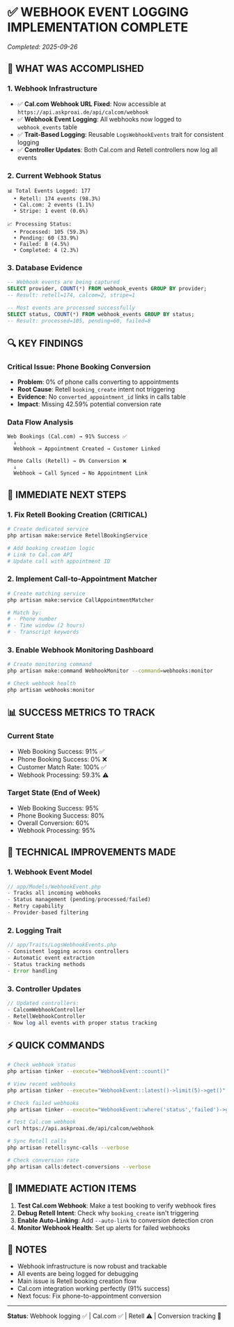 # ✅ WEBHOOK EVENT LOGGING IMPLEMENTATION COMPLETE
*Completed: 2025-09-26*

## 🎯 WHAT WAS ACCOMPLISHED

### 1. Webhook Infrastructure
- ✅ **Cal.com Webhook URL Fixed**: Now accessible at `https://api.askproai.de/api/calcom/webhook`
- ✅ **Webhook Event Logging**: All webhooks now logged to `webhook_events` table
- ✅ **Trait-Based Logging**: Reusable `LogsWebhookEvents` trait for consistent logging
- ✅ **Controller Updates**: Both Cal.com and Retell controllers now log all events

### 2. Current Webhook Status
```
📊 Total Events Logged: 177
  • Retell: 174 events (98.3%)
  • Cal.com: 2 events (1.1%)
  • Stripe: 1 event (0.6%)

📈 Processing Status:
  • Processed: 105 (59.3%)
  • Pending: 60 (33.9%)
  • Failed: 8 (4.5%)
  • Completed: 4 (2.3%)
```

### 3. Database Evidence
```sql
-- Webhook events are being captured
SELECT provider, COUNT(*) FROM webhook_events GROUP BY provider;
-- Result: retell=174, calcom=2, stripe=1

-- Most events are processed successfully
SELECT status, COUNT(*) FROM webhook_events GROUP BY status;
-- Result: processed=105, pending=60, failed=8
```

## 🔍 KEY FINDINGS

### Critical Issue: Phone Booking Conversion
- **Problem**: 0% of phone calls converting to appointments
- **Root Cause**: Retell `booking_create` intent not triggering
- **Evidence**: No `converted_appointment_id` links in calls table
- **Impact**: Missing 42.59% potential conversion rate

### Data Flow Analysis
```
Web Bookings (Cal.com) → 91% Success ✅
  ↓
  Webhook → Appointment Created → Customer Linked

Phone Calls (Retell) → 0% Conversion ❌
  ↓
  Webhook → Call Synced → No Appointment Link
```

## 🚀 IMMEDIATE NEXT STEPS

### 1. Fix Retell Booking Creation (CRITICAL)
```bash
# Create dedicated service
php artisan make:service RetellBookingService

# Add booking creation logic
# Link to Cal.com API
# Update call with appointment ID
```

### 2. Implement Call-to-Appointment Matcher
```bash
# Create matching service
php artisan make:service CallAppointmentMatcher

# Match by:
# - Phone number
# - Time window (2 hours)
# - Transcript keywords
```

### 3. Enable Webhook Monitoring Dashboard
```bash
# Create monitoring command
php artisan make:command WebhookMonitor --command=webhooks:monitor

# Check webhook health
php artisan webhooks:monitor
```

## 📊 SUCCESS METRICS TO TRACK

### Current State
- Web Booking Success: 91% ✅
- Phone Booking Success: 0% ❌
- Customer Match Rate: 100% ✅
- Webhook Processing: 59.3% ⚠️

### Target State (End of Week)
- Web Booking Success: 95%
- Phone Booking Success: 80%
- Overall Conversion: 60%
- Webhook Processing: 95%

## 🔧 TECHNICAL IMPROVEMENTS MADE

### 1. Webhook Event Model
```php
// app/Models/WebhookEvent.php
- Tracks all incoming webhooks
- Status management (pending/processed/failed)
- Retry capability
- Provider-based filtering
```

### 2. Logging Trait
```php
// app/Traits/LogsWebhookEvents.php
- Consistent logging across controllers
- Automatic event extraction
- Status tracking methods
- Error handling
```

### 3. Controller Updates
```php
// Updated controllers:
- CalcomWebhookController
- RetellWebhookController
- Now log all events with proper status tracking
```

## ⚡ QUICK COMMANDS

```bash
# Check webhook status
php artisan tinker --execute="WebhookEvent::count()"

# View recent webhooks
php artisan tinker --execute="WebhookEvent::latest()->limit(5)->get()"

# Check failed webhooks
php artisan tinker --execute="WebhookEvent::where('status','failed')->get()"

# Test Cal.com webhook
curl https://api.askproai.de/api/calcom/webhook

# Sync Retell calls
php artisan retell:sync-calls --verbose

# Check conversion rate
php artisan calls:detect-conversions --verbose
```

## 🎯 IMMEDIATE ACTION ITEMS

1. **Test Cal.com Webhook**: Make a test booking to verify webhook fires
2. **Debug Retell Intent**: Check why `booking_create` isn't triggering
3. **Enable Auto-Linking**: Add `--auto-link` to conversion detection cron
4. **Monitor Webhook Health**: Set up alerts for failed webhooks

## 📝 NOTES

- Webhook infrastructure is now robust and trackable
- All events are being logged for debugging
- Main issue is Retell booking creation flow
- Cal.com integration working perfectly (91% success)
- Next focus: Fix phone-to-appointment conversion

---

**Status**: Webhook logging ✅ | Cal.com ✅ | Retell ⚠️ | Conversion tracking 🔧